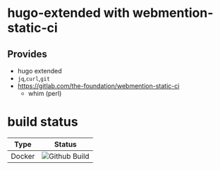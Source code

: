 hugo-extended with webmention-static-ci
===


## Provides

* hugo extended
* `jq`,`curl`,`git`
* https://gitlab.com/the-foundation/webmention-static-ci
  *  whim (perl)

# build status

|Type|Status|
|--|--|
| Docker | ![Github Build](https://github.com/thefoundation-builder/hugo-extended-webmentions/actions/workflows/build.yml/badge.svg) |


